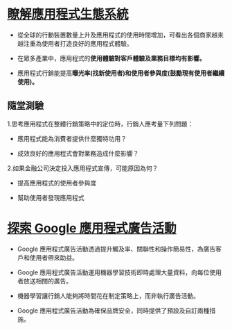 # [瞭解應用程式生態系統](https://skillshop.exceedlms.com/uploads/resource_courses/targets/95002/original/index.html?_courseId=29461#/)

* 從全球的行動裝置數量上升及應用程式的使用時間增加，可看出各個商家越來越注重為使用者打造良好的應用程式體驗。

* 在眾多產業中，應用程式的**使用體驗對客戶體驗及業務目標均有影響。**

* 應用程式行銷能提高**曝光率(找新使用者)和使用者參與度(鼓勵現有使用者繼續使用)。**

## 隨堂測驗

1.思考應用程式在整體行銷策略中的定位時，行銷人應考量下列問題：

* 應用程式能為消費者提供什麼獨特功用？

* 成效良好的應用程式會對業務造成什麼影響？

2.如果金融公司決定投入應用程式宣傳，可能原因為何？

* 提高應用程式的使用者參與度

* 幫助使用者發現應用程式

# [探索 Google 應用程式廣告活動](https://skillshop.exceedlms.com/uploads/resource_courses/targets/95048/original/index.html?_courseId=29495#/page/5e276456dfbb2b27cf22ecb7)

* Google 應用程式廣告活動透過提升觸及率、關聯性和操作簡易性，為廣告客戶和使用者帶來助益。

* Google 應用程式廣告活動運用機器學習技術即時處理大量資料，向每位使用者放送相關的廣告。

* 機器學習讓行銷人能夠將時間花在制定策略上，而非執行廣告活動。

* Google 應用程式廣告活動為確保品牌安全，同時提供了預設及自訂兩種措施。
